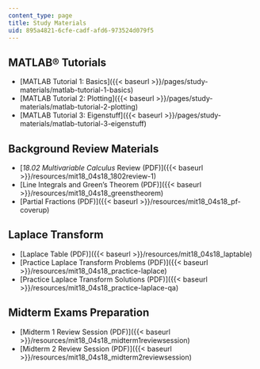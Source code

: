 ```yaml
---
content_type: page
title: Study Materials
uid: 895a4821-6cfe-cadf-afd6-973524d079f5
---
```


MATLAB® Tutorials
-----------------

*   [MATLAB Tutorial 1: Basics]({{< baseurl >}}/pages/study-materials/matlab-tutorial-1-basics)
*   [MATLAB Tutorial 2: Plotting]({{< baseurl >}}/pages/study-materials/matlab-tutorial-2-plotting)
*   [MATLAB Tutorial 3: Eigenstuff]({{< baseurl >}}/pages/study-materials/matlab-tutorial-3-eigenstuff)

Background Review Materials
---------------------------

*   [_18.02 Multivariable Calculus_ Review (PDF)]({{< baseurl >}}/resources/mit18_04s18_1802review-1)
*   [Line Integrals and Green’s Theorem (PDF)]({{< baseurl >}}/resources/mit18_04s18_greenstheorem)
*   [Partial Fractions (PDF)]({{< baseurl >}}/resources/mit18_04s18_pf-coverup)

Laplace Transform
-----------------

*   [Laplace Table (PDF)]({{< baseurl >}}/resources/mit18_04s18_laptable)
*   [Practice Laplace Transform Problems (PDF)]({{< baseurl >}}/resources/mit18_04s18_practice-laplace)
*   [Practice Laplace Transform Solutions (PDF)]({{< baseurl >}}/resources/mit18_04s18_practice-laplace-qa)

Midterm Exams Preparation
-------------------------

*   [Midterm 1 Review Session (PDF)]({{< baseurl >}}/resources/mit18_04s18_midterm1reviewsession)
*   [Midterm 2 Review Session (PDF)]({{< baseurl >}}/resources/mit18_04s18_midterm2reviewsession)